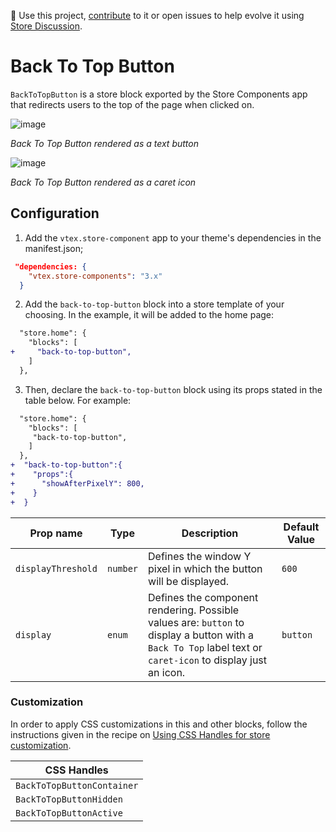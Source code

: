 📢 Use this project, [contribute](https://github.com/vtex-apps/store-components) to it or open issues to help evolve it using [Store Discussion](https://github.com/vtex-apps/store-discussion).

# Back To Top Button

`BackToTopButton` is a store block exported by the Store Components app that redirects users to the top of the page when clicked on.

![image](https://user-images.githubusercontent.com/28419764/77644893-9238af80-6f40-11ea-8ceb-7355d0c12686.png)

*Back To Top Button rendered as a text button* 

![image](https://user-images.githubusercontent.com/28419764/79279983-a60f6b80-7e85-11ea-9a8d-48abd655e559.png)

*Back To Top Button rendered as a caret icon*

## Configuration

1. Add the `vtex.store-component` app to your theme's dependencies in the manifest.json;

```json
 "dependencies: {
    "vtex.store-components": "3.x"
  }
```

2. Add the `back-to-top-button` block into a store template of your choosing. In the example, it will be added to the home page:

```diff
  "store.home": {
    "blocks": [
+     "back-to-top-button",
    ]
  },
```

3. Then, declare the `back-to-top-button` block using its props stated in the table below. For example:

```diff
  "store.home": {
    "blocks": [
     "back-to-top-button",
    ]
  },
+  "back-to-top-button":{
+    "props":{
+      "showAfterPixelY": 800,
+    }
+  }
```

| Prop name          | Type           | Description                                                       | Default Value |
| ------------------ | -------------- | ----------------------------------------------------------------- | ------------- |
| `displayThreshold` | `number`       | Defines the window Y pixel in which the button will be displayed. | `600`          |
| `display`          | `enum`         | Defines the component rendering. Possible values are: `button` to display a button with a `Back To Top` label text or `caret-icon` to display just an icon.                                                                     | `button`        |


### Customization

In order to apply CSS customizations in this and other blocks, follow the instructions given in the recipe on [Using CSS Handles for store customization](https://vtex.io/docs/recipes/style/using-css-handles-for-store-customization).

| CSS Handles                |
| -------------------------- |
| `BackToTopButtonContainer` |
| `BackToTopButtonHidden`    |
| `BackToTopButtonActive`    |
